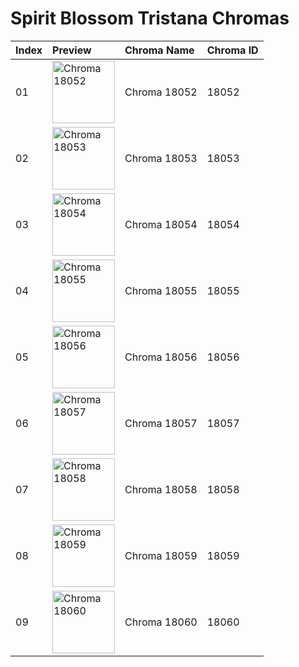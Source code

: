 # Spirit Blossom Tristana Chromas

| Index | Preview | Chroma Name | Chroma ID |
|:---|:---|:---|:---|
| 01 | <img src='https://raw.communitydragon.org/latest/plugins/rcp-be-lol-game-data/global/default/v1/champion-chroma-images/18/18052.png' alt='Chroma 18052' width='100'> | Chroma 18052 | 18052 |
| 02 | <img src='https://raw.communitydragon.org/latest/plugins/rcp-be-lol-game-data/global/default/v1/champion-chroma-images/18/18053.png' alt='Chroma 18053' width='100'> | Chroma 18053 | 18053 |
| 03 | <img src='https://raw.communitydragon.org/latest/plugins/rcp-be-lol-game-data/global/default/v1/champion-chroma-images/18/18054.png' alt='Chroma 18054' width='100'> | Chroma 18054 | 18054 |
| 04 | <img src='https://raw.communitydragon.org/latest/plugins/rcp-be-lol-game-data/global/default/v1/champion-chroma-images/18/18055.png' alt='Chroma 18055' width='100'> | Chroma 18055 | 18055 |
| 05 | <img src='https://raw.communitydragon.org/latest/plugins/rcp-be-lol-game-data/global/default/v1/champion-chroma-images/18/18056.png' alt='Chroma 18056' width='100'> | Chroma 18056 | 18056 |
| 06 | <img src='https://raw.communitydragon.org/latest/plugins/rcp-be-lol-game-data/global/default/v1/champion-chroma-images/18/18057.png' alt='Chroma 18057' width='100'> | Chroma 18057 | 18057 |
| 07 | <img src='https://raw.communitydragon.org/latest/plugins/rcp-be-lol-game-data/global/default/v1/champion-chroma-images/18/18058.png' alt='Chroma 18058' width='100'> | Chroma 18058 | 18058 |
| 08 | <img src='https://raw.communitydragon.org/latest/plugins/rcp-be-lol-game-data/global/default/v1/champion-chroma-images/18/18059.png' alt='Chroma 18059' width='100'> | Chroma 18059 | 18059 |
| 09 | <img src='https://raw.communitydragon.org/latest/plugins/rcp-be-lol-game-data/global/default/v1/champion-chroma-images/18/18060.png' alt='Chroma 18060' width='100'> | Chroma 18060 | 18060 |
